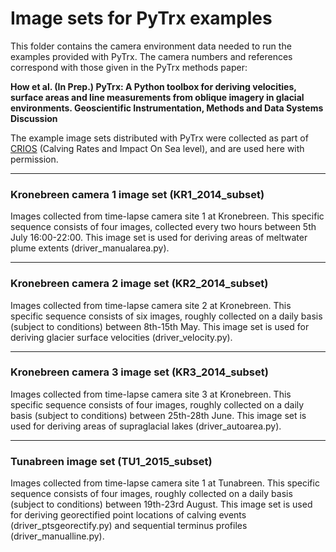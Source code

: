 # Image sets for PyTrx examples
This folder contains the camera environment data needed to run the examples provided with PyTrx. The camera numbers and references correspond with those given in the PyTrx methods paper:<br>

<b>How et al. (In Prep.) PyTrx: A Python toolbox for deriving velocities, surface areas and line measurements from oblique imagery in glacial environments. Geoscientific Instrumentation, Methods and Data Systems Discussion</b><br>

The example image sets distributed with PyTrx were collected as part of <a href="https://www.researchinsvalbard.no/project/7037">CRIOS</a> (Calving Rates and Impact On Sea level), and are used here with permission. 

<hr>

<h3>Kronebreen camera 1 image set (KR1_2014_subset)</h3>
Images collected from time-lapse camera site 1 at Kronebreen. This specific sequence consists of four images, collected every two hours between 5th July 16:00-22:00. This image set is used for deriving areas of meltwater plume extents (driver_manualarea.py).

<hr>

<h3>Kronebreen camera 2 image set (KR2_2014_subset)</h3>
Images collected from time-lapse camera site 2 at Kronebreen. This specific sequence consists of six images, roughly collected on a daily basis (subject to conditions) between 8th-15th May. This image set is used for deriving glacier surface velocities (driver_velocity.py).

<hr>

<h3>Kronebreen camera 3 image set (KR3_2014_subset)</h3>
Images collected from time-lapse camera site 3 at Kronebreen. This specific sequence consists of four images, roughly collected on a daily basis (subject to conditions) between 25th-28th June. This image set is used for deriving areas of supraglacial lakes (driver_autoarea.py).

<hr>

<h3>Tunabreen image set (TU1_2015_subset)</h3>

Images collected from time-lapse camera site 1 at Tunabreen. This specific sequence consists of four images, roughly collected on a daily basis (subject to conditions) between 19th-23rd August. This image set is used for deriving georectified point locations of calving events (driver_ptsgeorectify.py) and sequential terminus profiles (driver_manualline.py). 
